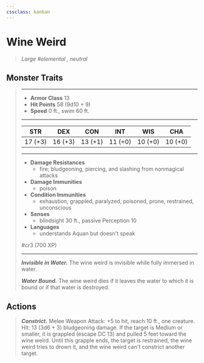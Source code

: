 ```yaml
---
cssclass: kanban
---
```


# Wine Weird
>*Large #elemental , neutral*
## Monster Traits
>___
>- **Armor Class** 13
>- **Hit Points** 58 (9d10 + 9)
>- **Speed** 0 ft., swim 60 ft.
>___
>|STR|DEX|CON|INT|WIS|CHA|
>|:---:|:---:|:---:|:---:|:---:|:---:|
>|17 (+3)|16 (+3)|13 (+1)|11 (+0)|10 (+0)|10 (+0)|
>___
>- **Damage Resistances**
>	 - fire; bludgeoning, piercing, and slashing from nonmagical attacks
>- **Damage Immunities**
>	 - poison
>- **Condition Immunities**
>	 - exhaustion, grappled, paralyzed, poisoned, prone, restrained, unconscious
>- **Senses**
>	 - blindsight 30 ft., passive Perception 10
>- **Languages**
>	 - understands Aquan but doesn't speak
>
> #cr3 (700 XP)
>___
>***Invisible in Water.*** The wine weird is invisible while fully immersed in water.  
>
>***Water Bound.*** The wine weird dies if it leaves the water to which it is bound or if that water is destroyed.  
>
## Actions
>***Constrict.*** Melee Weapon Attack: +5 to hit, reach 10 ft., one creature. Hit: 13 (3d6 + 3) bludgeoning damage. If the target is Medium or smaller, it is grappled (escape DC 13) and pulled 5 feet toward the wine weird. Until this grapple ends, the target is restrained, the wine weird tries to drown it, and the wine weird can't constrict another target.
